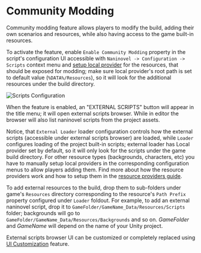 # Community Modding

Community modding feature allows players to modify the build, adding their own scenarios and resources, while also having access to the game built-in resources.

To activate the feature, enable `Enable Community Modding` property in the script's configuration UI accessible with `Naninovel -> Configuration -> Scripts` context menu and [setup local provider](/guide/resource-providers.md#local) for the resources, that should be exposed for modding; make sure local provider's root path is set to default value (`%DATA%/Resources`), so it will look for the additional resources under the build directory.

![Scripts Configuration](https://i.gyazo.com/96630a3a1c592c43f73c47d1bc3bbea1.png)

When the feature is enabled, an "EXTERNAL SCRIPTS" button will appear in the title menu; it will open external scripts browser. While in editor the browser will also list naninovel scripts from the project assets.

Notice, that `External Loader` loader configuration controls how the external scripts (accessible under external scripts browser) are loaded, while `Loader` configures loading of the project built-in scripts; external loader has Local provider set by default, so it will only look for the scripts under the game build directory. For other resource types (backgrounds, characters, etc) you have to manually setup local providers in the corresponding configuration menus to allow players adding them. Find more about how the resource providers work and how to setup them in the [resource providers guide](/guide/resource-providers.md).

To add external resources to the build, drop them to sub-folders under game's `Resources` directory corresponding to the resource's `Path Prefix` property configured under `Loader` foldout. For example, to add an external naninovel script, drop it to `GameFolder/GameName_Data/Resources/Scripts` folder; backgrounds will go to `GameFolder/GameName_Data/Resources/Backgrounds` and so on. *GameFolder* and *GameName* will depend on the name of your Unity project.

External scripts browser UI can be customized or completely replaced using [UI Customization](/guide/user-interface.md#ui-customization) feature.
